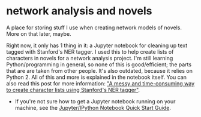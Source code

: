 # network analysis and novels

A place for storing stuff I use when creating network models of novels. More on that later, maybe.

Right now, it only has 1 thing in it: a Jupyter notebook for cleaning up text tagged with Stanford's NER tagger. I used this to help create lists of characters in novels for a network analysis project. I'm still learning Python/programming in general, so none of this is good/efficient; the parts that are are taken from other people. It's also outdated, because it relies on Python 2. All of this and more is explained in the notebook itself. You can also read this post for more information: ["A messy and time-consuming way to create character lists using Stanford's NER tagger"](http://lindsaythomas.net/2018/09/creating-character-lists/).
- If you're not sure how to get a Jupyter notebook running on your machine, see the [Jupyter/IPython Notebook Quick Start Guide](https://jupyter-notebook-beginner-guide.readthedocs.io/en/latest/index.html).
